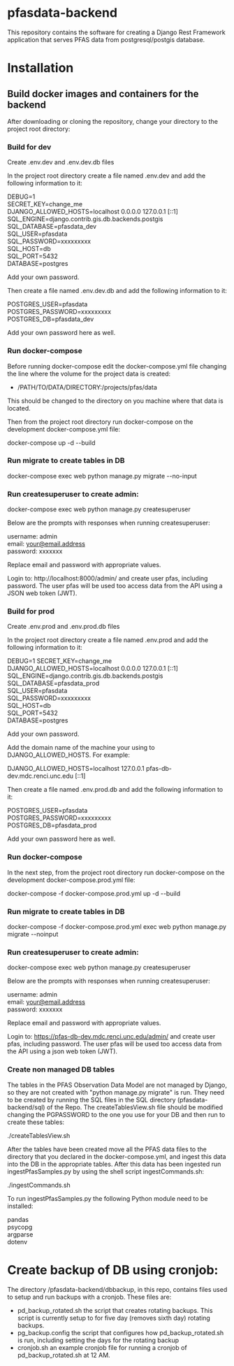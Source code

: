 # pfasdata-backend 
This repository contains the software for creating a Django Rest Framework application that serves PFAS data from postgresql/postgis database.

# Installation 

## Build docker images and containers for the backend   

After downloading or cloning the repository, change your directory to the project root directory:  

### Build for dev

Create .env.dev and .env.dev.db files  

In the project root directory create a file named .env.dev and add the following information to it:  

DEBUG=1  
SECRET_KEY=change_me  
DJANGO_ALLOWED_HOSTS=localhost 0.0.0.0 127.0.0.1 [::1]  
SQL_ENGINE=django.contrib.gis.db.backends.postgis  
SQL_DATABASE=pfasdata_dev  
SQL_USER=pfasdata  
SQL_PASSWORD=xxxxxxxxx  
SQL_HOST=db  
SQL_PORT=5432  
DATABASE=postgres 

Add your own password. 

Then create a file named .env.dev.db and add the following information to it:  

POSTGRES_USER=pfasdata  
POSTGRES_PASSWORD=xxxxxxxxx  
POSTGRES_DB=pfasdata_dev

Add your own password here as well.  

### Run docker-compose

Before running docker-compose edit the docker-compose.yml file changing the line where 
the volume for the project data is created:

- /PATH/TO/DATA/DIRECTORY:/projects/pfas/data

This should be changed to the directory on you machine where that data is located.

Then from the project root directory run docker-compose on the development docker-compose.yml file:  

docker-compose up -d --build   

### Run migrate to create tables in DB

docker-compose exec web python manage.py migrate --no-input

### Run createsuperuser to create admin:

docker-compose exec web python manage.py createsuperuser

Below are the prompts with responses when running createsuperuser:

username: admin  
email: your@email.address  
password: xxxxxxx

Replace email and password with appropriate values.

Login to: http://localhost:8000/admin/ and create user pfas, including password. The user pfas will be used 
too access data from the API using a JSON web token (JWT). 

### Build for prod 

Create .env.prod and .env.prod.db files

In the project root directory create a file named .env.prod and add the following information to it:

DEBUG=1
SECRET_KEY=change_me  
DJANGO_ALLOWED_HOSTS=localhost 0.0.0.0 127.0.0.1 [::1]  
SQL_ENGINE=django.contrib.gis.db.backends.postgis  
SQL_DATABASE=pfasdata_prod  
SQL_USER=pfasdata  
SQL_PASSWORD=xxxxxxxxx  
SQL_HOST=db  
SQL_PORT=5432  
DATABASE=postgres  

Add your own password.

Add the domain name of the machine your using to DJANGO_ALLOWED_HOSTS. For example:

DJANGO_ALLOWED_HOSTS=localhost 127.0.0.1 pfas-db-dev.mdc.renci.unc.edu [::1]

Then create a file named .env.prod.db and add the following information to it:

POSTGRES_USER=pfasdata  
POSTGRES_PASSWORD=xxxxxxxxx  
POSTGRES_DB=pfasdata_prod

Add your own password here as well.

### Run docker-compose

In the next step, from the project root directory run docker-compose on the development docker-compose.prod.yml file:

docker-compose -f docker-compose.prod.yml up -d --build

### Run migrate to create tables in DB

docker-compose -f docker-compose.prod.yml exec web python manage.py migrate --noinput

### Run createsuperuser to create admin:

docker-compose exec web python manage.py createsuperuser

Below are the prompts with responses when running createsuperuser:

username: admin  
email: your@email.address  
password: xxxxxxx

Replace email and password with appropriate values.

Login to: https://pfas-db-dev.mdc.renci.unc.edu/admin/ and create user pfas, including password. The user pfas will be used 
too access data from the API using a json web token (JWT).

### Create non managed DB tables

The tables in the PFAS Observation Data Model are not managed by Django, so they are not created with "python manage.py migrate" is run. They need to be created by running the SQL files in the SQL directory (pfasdata-backend/sql) of the Repo. The createTablesView.sh file should be modified changing the PGPASSWORD to the one you use for your DB and then run to create these tables:

./createTablesView.sh

After the tables have been created move all the PFAS data files to the directory that you declared in the docker-compose.yml, and ingest this data into the DB in the appropriate tables. After this data has been ingested run ingestPfasSamples.py by using the shell script ingestCommands.sh:

./ingestCommands.sh 

To run ingestPfasSamples.py the following Python module need to be installed:

pandas  
psycopg  
argparse  
dotenv

# Create backup of DB using cronjob:

The directory /pfasdata-backend/dbbackup, in this repo, contains files used to setup and run backups with a cronjob. These files are:

 - pd_backup_rotated.sh the script that creates rotating backups. This script is currently setup to for five day (removes sixth day) rotating backups. 
 - pg_backup.config the script that configures how pd_backup_rotated.sh is run, including setting the days for the rotating backup  
 - cronjob.sh an example cronjob file for running a cronjob of pd_backup_rotated.sh at 12 AM.
